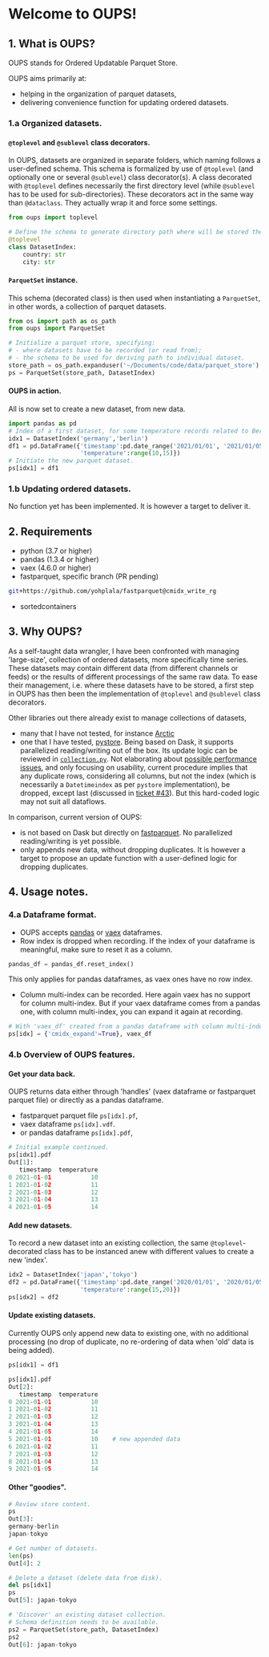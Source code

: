 # Welcome to OUPS!

## 1. What is OUPS?
OUPS stands for Ordered Updatable Parquet Store.

OUPS aims primarily at:
- helping in the organization of parquet datasets,
- delivering convenience function for updating ordered datasets.

### 1.a Organized datasets.

#### `@toplevel` and `@sublevel` class decorators.
In OUPS, datasets are organized in separate folders, which naming follows a user-defined schema.
This schema is formalized by use of `@toplevel` (and optionally one or several `@sublevel`) class decorator(s).
A class decorated with `@toplevel` defines necessarily the first directory level (while `@sublevel` has to be used for sub-directories).
 These decorators act in the same way than `@dataclass`. They actually wrap it and force some settings.

```python
from oups import toplevel

# Define the schema to generate directory path where will be stored the data.
@toplevel
class DatasetIndex:
    country: str
    city: str
```

#### `ParquetSet` instance.
This schema (decorated class) is then used when instantiating a `ParquetSet`, in other words, a collection of parquet datasets.

```python
from os import path as os_path
from oups import ParquetSet

# Initialize a parquet store, specifying:
# - where datasets have to be recorded (or read from);
# - the schema to be used for deriving path to individual dataset.
store_path = os_path.expanduser('~/Documents/code/data/parquet_store')
ps = ParquetSet(store_path, DatasetIndex)
```

#### OUPS in action.
All is now set to create a new dataset, from new data.
```python
import pandas as pd
# Index of a first dataset, for some temperature records related to Berlin.
idx1 = DatasetIndex('germany','berlin')
df1 = pd.DataFrame({'timestamp':pd.date_range('2021/01/01', '2021/01/05', freq='1D'),
                    'temperature':range(10,15)})
# Initiate the new parquet dataset.
ps[idx1] = df1
```

### 1.b Updating ordered datasets.
No function yet has been implemented.
It is however a target to deliver it.

## 2. Requirements
- python (3.7 or higher)
- pandas (1.3.4 or higher)
- vaex (4.6.0 or higher)
- fastparquet, specific branch (PR pending)
```bash
git+https://github.com/yohplala/fastparquet@cmidx_write_rg
```
- sortedcontainers

## 3. Why OUPS?
As a self-taught data wrangler, I have been confronted with managing 'large-size', collection of ordered datasets, more specifically time series.
These datasets may contain different data (from different channels or feeds) or the results of different processings of the same raw data.
To ease their management, i.e. where these datasets have to be stored, a first step in OUPS has then been the implementation of `@toplevel` and `@sublevel` class decorators.

Other libraries out there already exist to manage collections of datasets,
- many that I have not tested, for instance [Arctic](https://github.com/man-group/arctic)
- one that I have tested, [pystore](https://github.com/ranaroussi/pystore). Being based on Dask, it supports parallelized reading/writing out of the box. Its update logic can be reviewed in [`collection.py`](https://github.com/ranaroussi/pystore/blob/ed9beca774312811527c80d199c3cf437623477b/pystore/collection.py#L181). Not elaborating about [possible performance issues](https://github.com/ranaroussi/pystore/issues/56), and only focusing on usability, current procedure implies that any duplicate rows, considering all columns, but not the index (which is necessarily a `Datetimeindex` as per `pystore` implementation), be dropped, except last (discussed in [ticket #43](https://github.com/ranaroussi/pystore/issues/43)). But this hard-coded logic may not suit all dataflows.

In comparison, current version of OUPS:
- is not based on Dask but directly on [fastparquet](https://fastparquet.readthedocs.io/en/latest/). No parallelized reading/writing is yet possible.
- only appends new data, without dropping duplicates. It is however a target to propose an update function with a user-defined logic for dropping duplicates.

## 4. Usage notes.

### 4.a Dataframe format.
- OUPS accepts [pandas](https://github.com/pandas-dev/pandas) or [vaex](https://github.com/vaexio/vaex) dataframes.
- Row index is dropped when recording. If the index of your dataframe is meaningful, make sure to reset it as a column.
```python
pandas_df = pandas_df.reset_index()
```
This only applies for pandas dataframes, as vaex ones have no row index.
- Column multi-index can be recorded. Here again vaex has no support for column multi-index. But if your vaex dataframe comes from a pandas one, with column multi-index, you can expand it again at recording.
```python
# With 'vaex_df' created from a pandas dataframe with column multi-index.
ps[idx] = {'cmidx_expand'=True}, vaex_df
```

### 4.b Overview of OUPS features.

#### Get your data back.
OUPS returns data either through 'handles' (vaex dataframe or fastparquet parquet file) or directly as a pandas dataframe.
  - fastparquet parquet file `ps[idx].pf`,
  - vaex dataframe `ps[idx].vdf`.
  - or pandas dataframe `ps[idx].pdf`,
```python
# Initial example continued.
ps[idx1].pdf
Out[1]:
   timestamp  temperature
0 2021-01-01           10
1 2021-01-02           11
2 2021-01-03           12
3 2021-01-04           13
4 2021-01-05           14
```

#### Add new datasets.
To record a new dataset into an existing collection, the same `@toplevel`-decorated class has to be instanced anew with different values to create a new 'index'.
```python
idx2 = DatasetIndex('japan','tokyo')
df2 = pd.DataFrame({'timestamp':pd.date_range('2020/01/01', '2020/01/05', freq='1D'),
                    'temperature':range(15,20)})
ps[idx2] = df2
```

#### Update existing datasets.
Currently OUPS only append new data to existing one, with no additional processing (no drop of duplicate, no re-ordering of data when 'old' data is being added).
```python
ps[idx1] = df1

ps[idx1].pdf
Out[2]:
   timestamp  temperature
0 2021-01-01           10
1 2021-01-02           11
2 2021-01-03           12
3 2021-01-04           13
4 2021-01-05           14
5 2021-01-01           10    # new appended data
6 2021-01-02           11
7 2021-01-03           12
8 2021-01-04           13
9 2021-01-05           14
```

#### Other "goodies".
```python
# Review store content.
ps
Out[3]:
germany-berlin
japan-tokyo

# Get number of datasets.
len(ps)
Out[4]: 2

# Delete a dataset (delete data from disk).
del ps[idx1]
ps
Out[5]: japan-tokyo

# 'Discover' an existing dataset collection.
# Schema definition needs to be available.
ps2 = ParquetSet(store_path, DatasetIndex)
ps2
Out[6]: japan-tokyo
```
